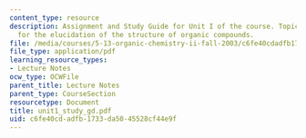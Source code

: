 ```yaml
---
content_type: resource
description: Assignment and Study Guide for Unit I of the course. Topics include methods
  for the elucidation of the structure of organic compounds.
file: /media/courses/5-13-organic-chemistry-ii-fall-2003/c6fe40cdadfb1733da5045528cf44e9f_unit1_study_gd.pdf
file_type: application/pdf
learning_resource_types:
- Lecture Notes
ocw_type: OCWFile
parent_title: Lecture Notes
parent_type: CourseSection
resourcetype: Document
title: unit1_study_gd.pdf
uid: c6fe40cd-adfb-1733-da50-45528cf44e9f
---
```

